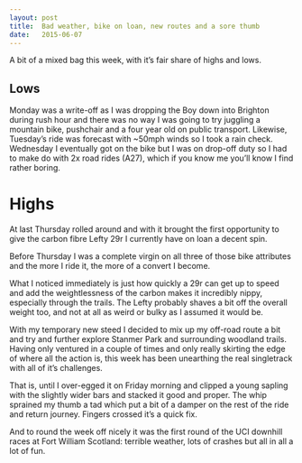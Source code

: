 ```yaml
---
layout: post
title:  Bad weather, bike on loan, new routes and a sore thumb
date:   2015-06-07
---
```


A bit of a mixed bag this week, with it’s fair share of highs and lows.

## Lows

Monday was a write-off as I was dropping the Boy down into Brighton during rush hour and there was no way I was going to try juggling a mountain bike, pushchair and a four year old on public transport. Likewise, Tuesday’s ride was forecast with ~50mph winds so I took a rain check. Wednesday I eventually got on the bike but I was on drop-off duty so I had to make do with 2x road rides (A27), which if you know me you’ll know I find rather boring.

# Highs

At last Thursday rolled around and with it brought the first opportunity to give the carbon fibre Lefty 29r I currently have on loan a decent spin.

Before Thursday I was a complete virgin on all three of those bike attributes and the more I ride it, the more of a convert I become.

What I noticed immediately is just how quickly a 29r can get up to speed and add the weightlessness of the carbon makes it incredibly nippy, especially through the trails. The Lefty probably shaves a bit off the overall weight too, and not at all as weird or bulky as I assumed it would be.

With my temporary new steed I decided to mix up my off-road route a bit and try and further explore Stanmer Park and surrounding woodland trails. Having only ventured in a couple of times and only really skirting the edge of where all the action is, this week has been unearthing the real singletrack with all of it’s challenges.

That is, until I over-egged it on Friday morning and clipped a young sapling with the slightly wider bars and stacked it good and proper. The whip sprained my thumb a tad which put a bit of a damper on the rest of the ride and return journey. Fingers crossed it’s a quick fix.

And to round the week off nicely it was the first round of the UCI downhill races at Fort William Scotland: terrible weather, lots of crashes but all in all a lot of fun.